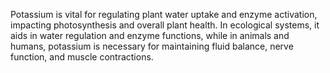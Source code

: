 Potassium is vital for regulating plant water uptake and enzyme activation, impacting photosynthesis and overall plant health. In ecological systems, it aids in water regulation and enzyme functions, while in animals and humans, potassium is necessary for maintaining fluid balance, nerve function, and muscle contractions.